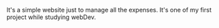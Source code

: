 It's a simple website just to manage all the expenses. It's one of my first project while studying webDev.
                          